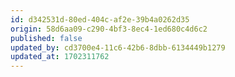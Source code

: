 ```yaml
---
id: d342531d-80ed-404c-af2e-39b4a0262d35
origin: 58d6aa09-c290-4bf3-8ec4-1ed680c4d6c2
published: false
updated_by: cd3700e4-11c6-42b6-8dbb-6134449b1279
updated_at: 1702311762
---
```

